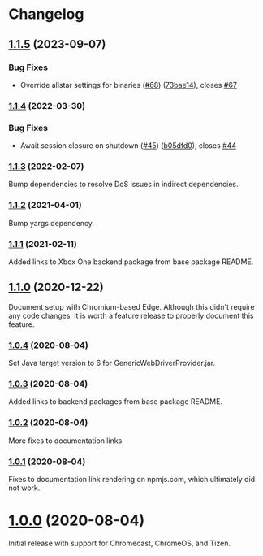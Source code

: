 # Changelog

## [1.1.5](https://github.com/shaka-project/generic-webdriver-server/compare/generic-webdriver-server-v1.1.4...generic-webdriver-server-v1.1.5) (2023-09-07)


### Bug Fixes

* Override allstar settings for binaries ([#68](https://github.com/shaka-project/generic-webdriver-server/issues/68)) ([73bae14](https://github.com/shaka-project/generic-webdriver-server/commit/73bae14ae4cc51984533e6c0e04ec060089bdb81)), closes [#67](https://github.com/shaka-project/generic-webdriver-server/issues/67)

### [1.1.4](https://github.com/shaka-project/generic-webdriver-server/compare/generic-webdriver-server-v1.1.3...generic-webdriver-server-v1.1.4) (2022-03-30)


### Bug Fixes

* Await session closure on shutdown ([#45](https://github.com/shaka-project/generic-webdriver-server/issues/45)) ([b05dfd0](https://github.com/shaka-project/generic-webdriver-server/commit/b05dfd023960fe5a8f0bfbe38dfe714f3893ac76)), closes [#44](https://github.com/shaka-project/generic-webdriver-server/issues/44)

### [1.1.3](https://github.com/shaka-project/generic-webdriver-server/compare/generic-webdriver-server-v1.1.2...generic-webdriver-server-v1.1.3) (2022-02-07)

Bump dependencies to resolve DoS issues in indirect dependencies.

### [1.1.2](https://github.com/shaka-project/generic-webdriver-server/compare/generic-webdriver-server-v1.1.1...generic-webdriver-server-v1.1.2) (2021-04-01)

Bump yargs dependency.

### [1.1.1](https://github.com/shaka-project/generic-webdriver-server/compare/generic-webdriver-server-v1.1.0...generic-webdriver-server-v1.1.1) (2021-02-11)

Added links to Xbox One backend package from base package README.

## [1.1.0](https://github.com/shaka-project/generic-webdriver-server/compare/generic-webdriver-server-v1.0.4...generic-webdriver-server-v1.1.0) (2020-12-22)

Document setup with Chromium-based Edge.  Although this didn't require any code
changes, it is worth a feature release to properly document this feature.

### [1.0.4](https://github.com/shaka-project/generic-webdriver-server/compare/generic-webdriver-server-v1.0.3...generic-webdriver-server-v1.0.4) (2020-08-04)

Set Java target version to 6 for GenericWebDriverProvider.jar.

### [1.0.3](https://github.com/shaka-project/generic-webdriver-server/compare/generic-webdriver-server-v1.0.2...generic-webdriver-server-v1.0.3) (2020-08-04)

Added links to backend packages from base package README.

### [1.0.2](https://github.com/shaka-project/generic-webdriver-server/compare/generic-webdriver-server-v1.0.1...generic-webdriver-server-v1.0.2) (2020-08-04)

More fixes to documentation links.

### [1.0.1](https://github.com/shaka-project/generic-webdriver-server/compare/generic-webdriver-server-v1.0.0...generic-webdriver-server-v1.0.1) (2020-08-04)

Fixes to documentation link rendering on npmjs.com, which ultimately did not
work.

# [1.0.0](https://github.com/shaka-project/generic-webdriver-server/commit/72100d7dffb4997d47360d5f0d81ae1409d6200b) (2020-08-04)

Initial release with support for Chromecast, ChromeOS, and Tizen.
